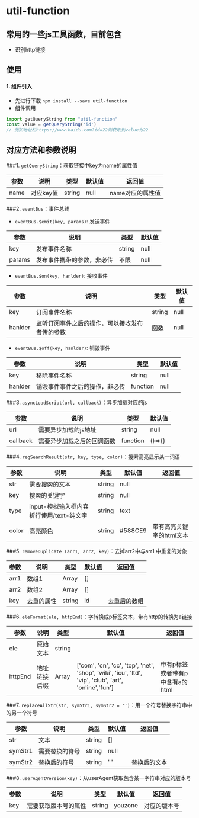 # util-function

## 常用的一些js工具函数，目前包含
* 识别http链接

## 使用
#### 1. 组件引入
* 先进行下载 `npm install --save util-function`
* 组件调用
```js
import getQueryString from "util-function"
const value = getQueryString('id')
// 例如地址栏https://www.baidu.com?id=22则获取到value为22
```

## 对应方法和参数说明
###1. `getQueryString`：获取链接中key为name的属性值

|参数|说明|类型|默认值|返回值|
| --- |----|---|---| --- |
|name|对应key值|string|null|name对应的属性值|

###2. `eventBus`：事件总线
* `eventBus.$emit(key, params)`: 发送事件

|参数|说明|类型|默认值|
| --- |----|---|---|
|key|发布事件名称|string|null|
|params|发布事件携带的参数，非必传|不限|null|

* `eventBus.$on(key, hanlder)`: 接收事件

|参数|说明|类型|默认值|
| --- |----|---|---|
|key|订阅事件名称|string|null|
|hanlder|监听订阅事件之后的操作，可以接收发布者传的参数|函数|null|

* `eventBus.$off(key, hanlder)`: 销毁事件

|参数|说明|类型|默认值|
| --- |----|---|---|
|key|移除事件名称|string|null|
|hanlder|销毁事件事件之后的操作，非必传|function|null|

###3. `asyncLoadScript(url, callback)`：异步加载对应的js

|参数|说明|类型|默认值|
| --- |----|---|---|
|url|需要异步加载的js地址|string|null|
|callback|需要异步加载之后的回调函数|function|()=>{}|

###4. `regSearchResult(str, key, type, color)`：搜索高亮显示某一词语

|参数|说明|类型|默认值|返回值|
| --- |----|---|---| --- |
|str|需要搜索的文本|string|null|
|key|搜索的关键字|string|null|
|type|input-模拟输入框内容折行使用/text-纯文字|string|text|
|color|高亮颜色|string|#588CE9| 带有高亮关键字的html文本

###5. `removeDuplicate (arr1, arr2, key)`：去掉arr2中与arr1 中重复的对象

|参数|说明|类型|默认值|返回值|
| --- |----|---|---|--- |
|arr1|数组1|Array|[]|
|arr2|数组2|Array|[]|
|key|去重的属性|string|id|去重后的数组

###6. `eleFormat(ele, httpEnd)`：字转换成p标签文本，带有http的转换为a链接

|参数|说明|类型|默认值|返回值|
| --- |----|---|---| --- |
|ele|原始文本|string||
|httpEnd|地址链接后缀|Array|['com', 'cn', 'cc', 'top', 'net', 'shop', 'wiki', 'icu', 'ltd', 'vip', 'club', 'art', 'online','fun']| 带有p标签或者带有p中含有a的html

###7. `replaceAllStr(str, symStr1, symStr2 = '')`：用一个符号替换字符串中的另一个符号

|参数|说明|类型|默认值|返回值|
| --- |----|---|---| --- |
|str|文本|string|[]|
|symStr1|需要替换的符号|string|null|
|symStr2|替换后的符号|string|' '|替换后的文本

###8. `userAgentVersion(key)`：从userAgent获取包含某一字符串对应的版本号

|参数|说明|类型|默认值|返回值|
| --- |----|---|---| --- |
|key|需要获取版本号的属性|string|youzone|对应的版本号|
